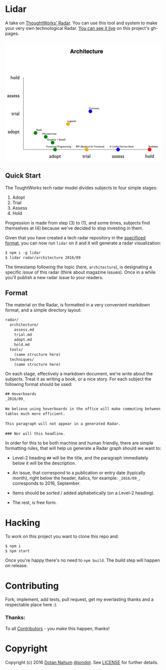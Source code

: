 # Lidar

A take on [ThoughtWorks' Radar](https://www.thoughtworks.com/radar/techniques). You can use this tool and system to make your
very own technological Radar. [You can see it live](https://jondot.github.io/lidar/) on this project's gh-pages.

<h3 align="center">
  <img src="media/lidar.png" alt="Lidar" />
</h3>

## Quick Start

The ToughtWorks tech radar model divides subjects to four simple stages:

1. Adopt
2. Trial
3. Assess
4. Hold

Progression is made from step (3) to (1), and some times, subjects find themselves
at (4) because we've decided to stop investing in them.

Given that you have created a tech radar repository in the [specificed format](#format),
you can now run `lidar` on it and it will generate a radar visualization:

```
$ npm i -g lidar
$ lidar radar/architecture 2016/09
```

The timestamp following the topic (here, `architecture`), is designating a
specific _issue_ of this radar (think about magazine issues). Once in a while
you'll publish a new radar issue to your readers.

## Format

The material on the Radar, is formatted in a very convenient markdown format,
and a simple directory layout:

```
radar/
  architecture/
    assess.md
    trial.md
    adopt.md
    hold.md
  tools/
    (same structure here)
  techniques/
    (same structure here)
```

On each stage, effectively a markdown document, we're write about the subjects.
Treat it as writing a book, or a nice story. For each subject the following
format should be used:

```
## Hoverboards
_2016/09_

We believe using hoverboards in the office will make commuting between
tables much more efficient.

This paragraph will not appear in a generated Radar.

### Nor will this headline.
```


In order for this to be both machine and human friendly, there are simple
formatting rules, that will help us generate a Radar graph should we want to:

* Level-2 heading `##` will be the title, and the paragraph immediately
below it will be the description.

* An issue, that correspond to a publication or entry date (typically month),
  right below the header, italics, for example: `_2016/09_`, corresponds to
  2016, September.

* Items should be sorted / added alphabetically (on a Level-2 heading).

* The rest, is free form.


# Hacking

To work on this project you want to clone this repo and:

```
$ npm i
$ npm start
```

Once you're happy there's no need to `npm build`. The build step will
happen on release.


# Contributing

Fork, implement, add tests, pull request, get my everlasting thanks and a respectable place here :).


### Thanks:

To all [Contributors](https://github.com/jondot/lidar/graphs/contributors) - you make this happen, thanks!


# Copyright

Copyright (c) 2016 [Dotan Nahum](http://gplus.to/dotan) [@jondot](http://twitter.com/jondot). See [LICENSE](LICENSE.txt) for further details.

